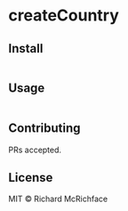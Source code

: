 # createCountry


## Install

```
```

## Usage

```
```

## Contributing

PRs accepted.

## License

MIT © Richard McRichface

